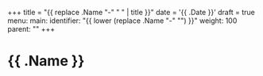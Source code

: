 +++
title = "{{ replace .Name "-" " " | title }}"
date = '{{ .Date }}'
draft = true
menu:
  main:
    identifier: "{{ lower (replace .Name "-" "")  }}"
    weight: 100 
    parent: ""
+++

<h1> {{ .Name }} </h1>